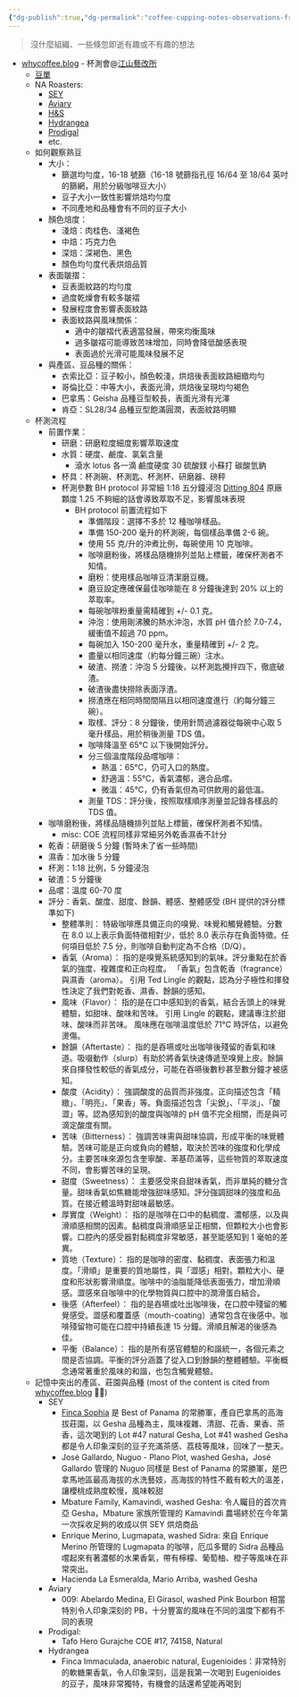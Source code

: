 ```yaml
---
{"dg-publish":true,"dg-permalink":"coffee-cupping-notes-observations-from-notable-roasters","permalink":"/coffee-cupping-notes-observations-from-notable-roasters/","title":"Coffee Cupping Notes: Observations from Notable Roasters","tags":["coffee","cupping","specialty-coffee","tasting-notes"]}
---
```


> 沒什麼組織、一些倏忽即逝有趣或不有趣的想法

- [whycoffee.blog](https://whycoffee.blog/) - 杯測會@[江山藝改所](https://www.jsygs-artcafe.com/)
  - [豆單](https://www.facebook.com/share/19kMEu8zFy/)
  - NA Roasters:
    - [SEY](https://www.seycoffee.com/)
    - [Aviary](https://getaviary.coffee/)
    - [H&S](https://hscoffeeroasters.com/)
    - [Hydrangea](https://hydrangea.coffee/)
    - [Prodigal](https://getprodigal.com/)
    - etc.
  - 如何觀察熟豆
    - 大小：
      - 篩選均勻度，16-18 號篩（16-18 號篩指孔徑 16/64 至 18/64 英吋的篩網，用於分級咖啡豆大小）
      - 豆子大小一致性影響烘焙均勻度
      - 不同產地和品種會有不同的豆子大小
    - 顏色焙度：
      - 淺焙：肉桂色、淺褐色
      - 中焙：巧克力色
      - 深焙：深褐色、黑色
      - 顏色均勻度代表烘焙品質
    - 表面皺摺：
      - 豆表面紋路的均勻度
      - 過度乾燥會有較多皺褶
      - 發展程度會影響表面紋路
      - 表面紋路與風味關係：
        - 適中的皺褶代表適當發展，帶來均衡風味
        - 過多皺褶可能導致苦味增加，同時會降低酸感表現
        - 表面過於光滑可能風味發展不足
    - 與產區、豆品種的關係：
      - 衣索比亞：豆子較小，顏色較淺，烘焙後表面紋路細緻均勻
      - 哥倫比亞：中等大小，表面光滑，烘焙後呈現均勻褐色
      - 巴拿馬：Geisha 品種豆型較長，表面光滑有光澤
      - 肯亞：SL28/34 品種豆型飽滿圓潤，表面紋路明顯
  - 杯測流程
    - 前置作業：
      - 研磨：研磨粒度細度影響萃取速度
      - 水質：硬度、鹼度、氯氣含量
        - 滾水 lotus 各一滴 鹼度硬度 30 硫酸鎂 小蘇打 碳酸氫鈉
      - 杯具：杯測碗、杯測匙、杯測杯、研磨器、磅秤
      - 杯測參數 BH protocol 非常細 1:18 五分鐘浸泡 [Ditting 804](https://www.ditting.com/products/804) 原廠顆度 1.25 不夠細的話會導致萃取不足，影響風味表現
        - BH protocol 前置流程如下
          - 準備階段：選擇不多於 12 種咖啡樣品。
          - 準備 150-200 毫升的杯測碗，每個樣品準備 2-6 碗。
          - 使用 55 克/升的沖煮比例，每碗使用 10 克咖啡。
          - 咖啡磨粉後，將樣品隨機排列並貼上標籤，確保杯測者不知情。
          - 磨粉：使用樣品咖啡豆清潔磨豆機。
          - 磨豆設定應確保最佳咖啡能在 8 分鐘後達到 20% 以上的萃取率。
          - 每碗咖啡粉重量需精確到 +/- 0.1 克。
          - 沖泡：使用剛沸騰的熱水沖泡，水質 pH 值介於 7.0-7.4，緩衝值不超過 70 ppm。
          - 每碗加入 150-200 毫升水，重量精確到 +/- 2 克。
          - 盡量以相同速度（約每分鐘三碗）注水。
          - 破渣、撈渣：沖泡 5 分鐘後，以杯測匙攪拌四下，徹底破渣。
          - 破渣後盡快撈除表面浮渣。
          - 撈渣應在相同時間間隔且以相同速度進行（約每分鐘三碗）。
          - 取樣、評分：8 分鐘後，使用針筒過濾器從每碗中心取 5 毫升樣品，用於稍後測量 TDS 值。
          - 咖啡降溫至 65°C 以下後開始評分。
          - 分三個溫度階段品嚐咖啡：
            - 熱溫：65°C，仍可入口的熱度。
            - 舒適溫：55°C，香氣濃郁，適合品嚐。
            - 微溫：45°C，仍有香氣但為可供飲用的最低溫。
          - 測量 TDS：評分後，按照取樣順序測量並記錄各樣品的 TDS 值。
    - 咖啡磨粉後，將樣品隨機排列並貼上標籤，確保杯測者不知情。
      - misc: COE 流程同樣非常細另外乾香濕香不計分
    - 乾香：研磨後 5 分鐘 (暫時未了省一些時間)
    - 濕香：加水後 5 分鐘
    - 杯測：1:18 比例，5 分鐘浸泡
    - 破渣：5 分鐘後
    - 品嚐：溫度 60-70 度
    - 評分：香氣、酸度、甜度、餘韻、體感、整體感受 (BH 提供的評分標準如下)
      - 整體準則： 特級咖啡應具備正向的嗅覺、味覺和觸覺體驗。分數在 8.0 以上表示負面特徵相對少，低於 8.0 表示存在負面特徵。任何項目低於 7.5 分，則咖啡自動判定為不合格（D/Q）。
      - 香氣（Aroma）： 指的是嗅覺系統感知到的氣味。評分重點在於香氣的強度、複雜度和正向程度。 「香氣」包含乾香（fragrance）與濕香（aroma）。 引用 Ted Lingle 的觀點，認為分子極性和揮發性決定了我們對乾香、濕香、餘韻的感知。
      - 風味（Flavor）： 指的是在口中感知到的香氣，結合舌頭上的味覺體驗，如甜味、酸味和苦味。 引用 Lingle 的觀點，建議專注於甜味、酸味而非苦味。 風味應在咖啡溫度低於 71°C 時評估，以避免燙傷。
      - 餘韻（Aftertaste）： 指的是吞嚥或吐出咖啡後殘留的香氣和味道。吸啜動作（slurp）有助於將香氣快速傳遞至嗅覺上皮。餘韻來自揮發性較低的香氣成分，可能在吞嚥後數秒甚至數分鐘才被感知。
      - 酸度（Acidity）： 強調酸度的品質而非強度。正向描述包含「精緻」、「明亮」、「果香」等。負面描述包含「尖銳」、「平淡」、「酸澀」等。認為感知到的酸度與咖啡的 pH 值不完全相關，而是與可滴定酸度有關。
      - 苦味（Bitterness）： 強調苦味需與甜味協調，形成平衡的味覺體驗。苦味可能是正向或負向的體驗，取決於苦味的強度和化學成分。主要苦味來源包含奎寧酸、苯基茚滿等，這些物質的萃取速度不同，會影響苦味的呈現。
      - 甜度（Sweetness）： 主要感受來自甜味香氣，而非單純的糖分含量。甜味香氣如焦糖能增強甜味感知。評分強調甜味的強度和品質。在接近體溫時對甜味最敏感。
      - 厚實度（Weight）： 指的是咖啡在口中的黏稠度、濃郁感，以及與滑順感相關的因素。黏稠度與滑順感呈正相關，但顆粒大小也會影響。口腔內的感受器對黏稠度非常敏感，甚至能感知到 1 毫帕的差異。
      - 質地（Texture）： 指的是咖啡的密度、黏稠度、表面張力和溫度。「滑順」是重要的質地屬性，與「澀感」相對。顆粒大小、硬度和形狀影響滑順度。咖啡中的油脂能降低表面張力，增加滑順感。澀感來自咖啡中的化學物質與口腔中的潤滑蛋白結合。
      - 後感（Afterfeel）： 指的是吞嚥或吐出咖啡後，在口腔中殘留的觸覺感受。澀感和覆蓋感（mouth-coating）通常包含在後感中。咖啡殘留物可能在口腔中持續長達 15 分鐘。滑順且解渴的後感為佳。
      - 平衡（Balance）： 指的是所有感官體驗的和諧統一，各個元素之間是否協調。平衡的評分涵蓋了從入口到餘韻的整體體驗。平衡概念通常著重於風味的和諧，也包含觸覺體驗。
  - 記憶中突出的產區、莊園與品種 (most of the content is cited from [whycoffee.blog](https://www.facebook.com/share/19kMEu8zFy/) 🙏🏼)
    - SEY
      - [Finca Sophia](https://www.fincasophia.com/) 是 Best of Panama 的常勝軍，產自巴拿馬的高海拔莊園，以 Gesha 品種為主，風味複雜、清甜、花香、果香、茶香，這次喝到的 Lot #47 natural Gesha, Lot #41 washed Gesha 都是令人印象深刻的豆子充滿茶感、荔枝等風味，回味了一整天。
      - José Gallardo, Nuguo - Plano Plot, washed Gesha，José Gallardo 管理的 Nuguo 同樣是 Best of Panama 的常勝軍，是巴拿馬地區最高海拔的水洗藝妓，高海拔的特性不戴有較大的溫差，讓櫻桃成熟度較慢，風味較甜
      - Mbature Family, Kamavindi, washed Gesha: 令人矚目的首次肯亞 Gesha，Mbature 家族所管理的 Kamavindi 農場終於在今年第一次採收足夠的收成以供 SEY 烘焙商品
      - Enrique Merino, Lugmapata, washed Sidra: 來自 Enrique Merino 所管理的 Lugmapata 的咖啡，厄瓜多爾的 Sidra 品種品嚐起來有著濃郁的水果香氣，帶有檸檬、葡萄柚、橙子等風味在非常突出。
      - Hacienda La Esmeralda, Mario Arriba, washed Gesha
    - Aviary
      - 009: Abelardo Medina, El Girasol, washed Pink Bourbon 相當特別令人印象深刻的 PB，十分豐富的風味在不同的溫度下都有不同的表現
    - Prodigal:
      - Tafo Hero Gurajche COE #17, 74158, Natural
    - Hydrangea
      - Finca Immaculada, anaerobic natural, Eugenioides：非常特別的軟糖果香氣，令人印象深刻，這是我第一次喝到 Eugenioides 的豆子，風味非常獨特，有機會的話還希望能再喝到
